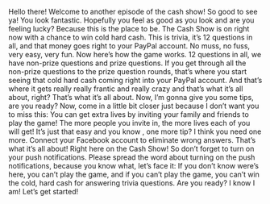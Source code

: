 
Hello there! Welcome to another episode of the cash show! So good to see ya! You look fantastic. Hopefully you feel as good as you look and are you feeling lucky? Because this is the place to be. The Cash Show is on right now with a chance to win cold hard cash. This is trivia, it’s 12 questions in all, and that money goes right to your PayPal account. No muss, no fuss, very easy, very fun. Now here’s how the game works. 12 questions in all, we have non-prize questions and prize questions. If you get through all the non-prize questions to the prize question rounds, that’s where you start seeing that cold hard cash coming right into your PayPal account. And that’s where it gets really really frantic and really crazy and that’s what it’s all about, right? That’s what it’s all about. Now, I’m gonna give you some tips, are you ready? Now, come in a little bit closer just because I don’t want you to miss this: You can get extra lives by inviting your family and friends to play the game! The more people you invite in, the more lives each of you will get! It’s just that easy and you know , one more tip? I think you need one more. Connect your Facebook account to eliminate wrong answers. That’s what it’s all about! Right here on the Cash Show! So don’t forget to turn on your push notifications. Please spread the word about turning on the push notifications, because you know what, let’s face it: If you don’t know were’s here, you can’t play the game, and if you can’t play the game, you can’t win the cold, hard cash for answering trivia questions. Are you ready? I know I am! Let’s get started! 
